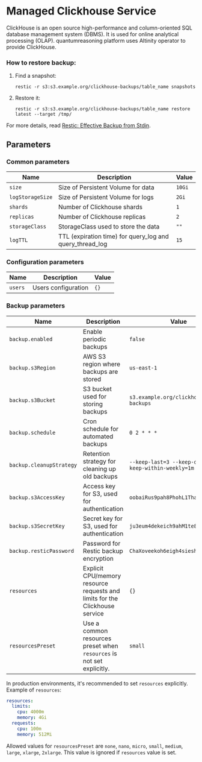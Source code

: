 # Managed Clickhouse Service

ClickHouse is an open source high-performance and column-oriented SQL database management system (DBMS).
It is used for online analytical processing (OLAP).
quantumreasoning platform uses Altinity operator to provide ClickHouse.

### How to restore backup:

1. Find a snapshot:
    ```
    restic -r s3:s3.example.org/clickhouse-backups/table_name snapshots
    ```

2.  Restore it:
    ```
    restic -r s3:s3.example.org/clickhouse-backups/table_name restore latest --target /tmp/
    ```

For more details, read [Restic: Effective Backup from Stdin](https://blog.aenix.io/restic-effective-backup-from-stdin-4bc1e8f083c1).

## Parameters

### Common parameters

| Name             | Description                                              | Value  |
| ---------------- | -------------------------------------------------------- | ------ |
| `size`           | Size of Persistent Volume for data                       | `10Gi` |
| `logStorageSize` | Size of Persistent Volume for logs                       | `2Gi`  |
| `shards`         | Number of Clickhouse shards                              | `1`    |
| `replicas`       | Number of Clickhouse replicas                            | `2`    |
| `storageClass`   | StorageClass used to store the data                      | `""`   |
| `logTTL`         | TTL (expiration time) for query_log and query_thread_log | `15`   |

### Configuration parameters

| Name    | Description         | Value |
| ------- | ------------------- | ----- |
| `users` | Users configuration | `{}`  |

### Backup parameters

| Name                     | Description                                                                 | Value                                                  |
| ------------------------ | --------------------------------------------------------------------------- | ------------------------------------------------------ |
| `backup.enabled`         | Enable periodic backups                                                     | `false`                                                |
| `backup.s3Region`        | AWS S3 region where backups are stored                                      | `us-east-1`                                            |
| `backup.s3Bucket`        | S3 bucket used for storing backups                                          | `s3.example.org/clickhouse-backups`                    |
| `backup.schedule`        | Cron schedule for automated backups                                         | `0 2 * * *`                                            |
| `backup.cleanupStrategy` | Retention strategy for cleaning up old backups                              | `--keep-last=3 --keep-daily=3 --keep-within-weekly=1m` |
| `backup.s3AccessKey`     | Access key for S3, used for authentication                                  | `oobaiRus9pah8PhohL1ThaeTa4UVa7gu`                     |
| `backup.s3SecretKey`     | Secret key for S3, used for authentication                                  | `ju3eum4dekeich9ahM1te8waeGai0oog`                     |
| `backup.resticPassword`  | Password for Restic backup encryption                                       | `ChaXoveekoh6eigh4siesheeda2quai0`                     |
| `resources`              | Explicit CPU/memory resource requests and limits for the Clickhouse service | `{}`                                                   |
| `resourcesPreset`        | Use a common resources preset when `resources` is not set explicitly.       | `small`                                                |


In production environments, it's recommended to set `resources` explicitly.
Example of `resources`:

```yaml
resources:
  limits:
    cpu: 4000m
    memory: 4Gi
  requests:
    cpu: 100m
    memory: 512Mi
```

Allowed values for `resourcesPreset` are `none`, `nano`, `micro`, `small`, `medium`, `large`, `xlarge`, `2xlarge`.
This value is ignored if `resources` value is set. 
